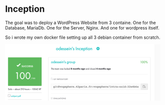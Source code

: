 # Inception

The goal was to deploy a WordPress Website from 3 containe.
One for the Database, MariaDb.
One for the Server, Nginx.
And one for wordpress itself.

So i wrote my own docker file setting up all 3 debian container from scratch.

![Score](./Score.png "Score")
